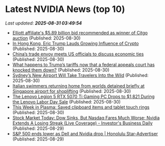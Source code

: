 # Latest NVIDIA News (top 10)
_Last updated: **2025-08-31 03:49:54**_

- [Elliott affiliate's $5.89 billion bid recommended as winner of Citgo auction](https://biztoc.com/x/527ede7fdf97999f) (Published: 2025-08-30)
- [In Hong Kong, Eric Trump Lauds Growing Influence of Crypto](https://biztoc.com/x/9a7ca20ad74b25af) (Published: 2025-08-30)
- [China’s trade envoy meets US officials to discuss economic ties](https://biztoc.com/x/f7fbc65d48b12af2) (Published: 2025-08-30)
- [What happens to Trump’s tariffs now that a federal appeals court has knocked them down?](https://biztoc.com/x/72d07997fd24d141) (Published: 2025-08-30)
- [Sydney’s New Airport Will Take Travelers Into the Wild](https://biztoc.com/x/0856351eaabcfb3d) (Published: 2025-08-30)
- [Italian swimmers returning home from worlds detained briefly at Singapore airport for shoplifting](https://biztoc.com/x/7ee2ea849dceb25c) (Published: 2025-08-30)
- [The Lenovo Legion 5 RTX 5070 Ti Gaming PC Drops to $1,821 During the Lenovo Labor Day Sale](https://www.ign.com/articles/lenovo-legion-5-rtx-5070-ti-gaming-pc-deal-labor-day-sale) (Published: 2025-08-30)
- [This Week in Plasma: Saved clipboard items and tablet touch rings](https://blogs.kde.org/2025/08/30/this-week-in-plasma-saved-clipboard-items-and-tablet-touch-rings/) (Published: 2025-08-30)
- [Stock Market Today: Dow Sinks, But Nasdaq Fares Much Worse; Nvidia Extends A Losing Streak (Live Coverage) - Investor's Business Daily](https://slashdot.org/firehose.pl?op=view&amp;id=178937466) (Published: 2025-08-29)
- [S&P 500 ends lower as Dell and Nvidia drop | Honolulu Star-Advertiser](https://www.staradvertiser.com/2025/08/29/breaking-news/sp-500-ends-lower-as-dell-and-nvidia-drop/) (Published: 2025-08-29)

